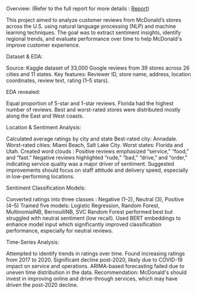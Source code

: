 Overview: (Refer to the full report for more details : [Report](Team8_Project_Report.pdf))

This project aimed to analyze customer reviews from McDonald’s stores across the U.S. using natural language processing (NLP) and machine learning techniques. The goal was to extract sentiment insights, identify regional trends, and evaluate performance over time to help McDonald's improve customer experience.

Dataset & EDA:

Source: Kaggle dataset of 33,000 Google reviews from 39 stores across 26 cities and 11 states.
Key features: Reviewer ID, store name, address, location coordinates, review text, rating (1–5 stars).

EDA revealed:

Equal proportion of 5-star and 1-star reviews.
Florida had the highest number of reviews.
Best and worst-rated stores were distributed mostly along the East and West coasts.

Location & Sentiment Analysis:

Calculated average ratings by city and state Best-rated city: Annadale. Worst-rated cities: Miami Beach, Salt Lake City. Worst states: Florida and Utah.
Created word clouds : Positive reviews emphasized “service,” “food,” and “fast.” Negative reviews highlighted “rude,” “bad,” “drive,” and “order,” indicating service quality was a major driver of sentiment.
Suggested improvements should focus on staff attitude and delivery speed, especially in low-performing locations.

Sentiment Classification Models:

Converted ratings into three classes : Negative (1–2), Neutral (3), Positive (4–5)
Trained five models: Logistic Regression, Random Forest, MultinomialNB, BernoulliNB, SVC
Random Forest performed best but struggled with neutral sentiment (low recall). Used BERT embeddings to enhance model input
which significantly improved classification performance, especially for neutral reviews.

Time-Series Analysis:

Attempted to identify trends in ratings over time.
Found increasing ratings from 2017 to 2020.
Significant decline post-2020, likely due to COVID-19 impact on service and operations.
ARIMA-based forecasting failed due to uneven time distribution in the data.
Recommendation: McDonald's should invest in improving online and drive-through services, which may have driven the post-2020 decline.
